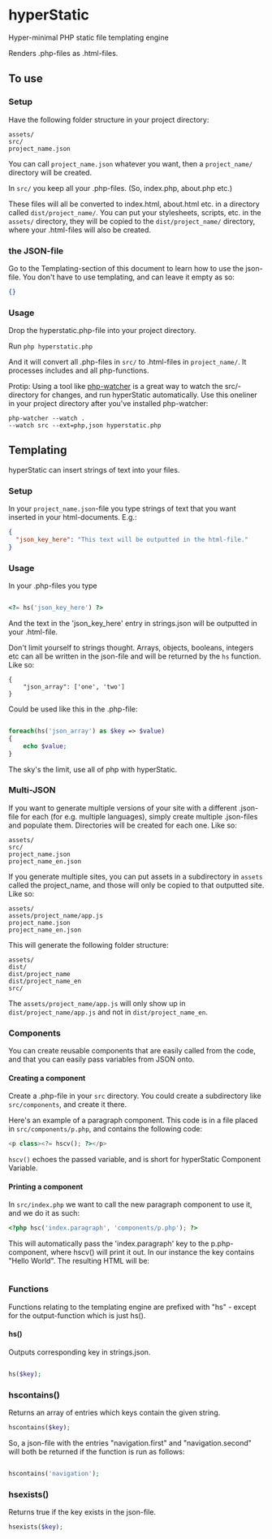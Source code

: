 # hyperStatic 

Hyper-minimal PHP static file templating engine

Renders .php-files as .html-files.

## To use

### Setup
Have the following folder structure in your project directory:

```
assets/
src/
project_name.json
```

You can call `project_name.json` whatever you want, then a `project_name/` directory will be created.

In `src/` you keep all your .php-files.
(So, index.php, about.php etc.)

These files will all be converted to index.html, about.html etc.
in a directory called `dist/project_name/`.
You can put your stylesheets, scripts, etc.
in the `assets/` directory, they will be copied to the `dist/project_name/` directory, where your .html-files will also be created.


### the JSON-file
Go to the Templating-section of this document to learn how to use the json-file.
You don't have to use templating, and can leave it empty as so:

```json
{}
```

### Usage
Drop the hyperstatic.php-file into your project directory.

Run `php hyperstatic.php`

And it will convert all .php-files in `src/` to .html-files in `project_name/`.
It processes includes and all php-functions.

Protip: Using a tool like [php-watcher](https://github.com/seregazhuk/php-watcher) is a great way to watch the src/-directory for changes, and run hyperStatic automatically.
Use this oneliner in your project directory after you've installed php-watcher:

```
php-watcher --watch .
--watch src --ext=php,json hyperstatic.php
```

## Templating
hyperStatic can insert strings of text into your files.

### Setup
In your `project_name.json`-file you type strings of text that you want inserted in your html-documents.
E.g.:

```json
{
  "json_key_here": "This text will be outputted in the html-file."
}
```

### Usage
In your .php-files you type

```php

<?= hs('json_key_here') ?>

```

And the text in the 'json_key_here' entry in strings.json will be outputted in your .html-file.

Don't limit yourself to strings thought.
Arrays, objects, booleans, integers etc can all be written in the json-file and will be returned by the `hs` function.
Like so:

```
{
	"json_array": ['one', 'two']
}
```

Could be used like this in the .php-file:

```php

foreach(hs('json_array') as $key => $value)
{
	echo $value;
}
```

The sky's the limit, use all of php with hyperStatic.

### Multi-JSON
If you want to generate multiple versions of your site with a different .json-file for each (for e.g.
multiple languages), simply create multiple .json-files and populate them.
Directories will be created for each one.
Like so:

```
assets/
src/
project_name.json
project_name_en.json
```

If you generate multiple sites, you can put assets in a subdirectory in `assets` called the project_name, and those will only be copied to that outputted site.
Like so:

```
assets/
assets/project_name/app.js
project_name.json
project_name_en.json
```

This will generate the following folder structure:

```
assets/
dist/
dist/project_name
dist/project_name_en
src/
```

The `assets/project_name/app.js` will only show up in `dist/project_name/app.js` and not in `dist/project_name_en`.

### Components
You can create reusable components that are easily called from the code, and that you can easily pass variables from JSON onto.

#### Creating a component
Create a .php-file in your `src` directory.
You could create a subdirectory like `src/components`, and create it there.

Here's an example of a paragraph component.
This code is in a file placed in `src/components/p.php`, and contains the following code:

```php
<p class><?= hscv(); ?></p>
```

`hscv()` echoes the passed variable, and is short for hyperStatic Component Variable.

#### Printing a component
In `src/index.php` we want to call the new paragraph component to use it, and we do it as such:

```php
<?php hsc('index.paragraph', 'components/p.php'); ?>
```

This will automatically pass the 'index.paragraph' key to the p.php-component, where hscv() will print it out.
In our instance the key contains "Hello World".
The resulting HTML will be:

```html


```

### Functions
Functions relating to the templating engine are prefixed with "hs" - except for the output-function which is just hs().

#### hs()
Outputs corresponding key in strings.json.

```php

hs($key);

```

### hscontains()
Returns an array of entries which keys contain the given string.

```php
hscontains($key);
```

So, a json-file with the entries "navigation.first" and "navigation.second" will both be returned if the function is run as follows:

```php

hscontains('navigation');

```

### hsexists()
Returns true if the key exists in the json-file.
```php
hsexists($key);
```


